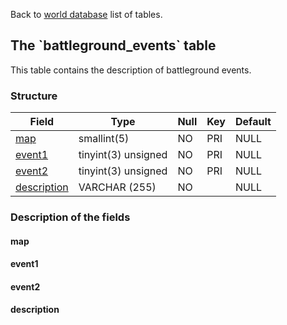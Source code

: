 Back to [world database](mangosdb_struct) list of tables.

The \`battleground\_events\` table
----------------------------------

This table contains the description of battleground events.

### Structure

| **Field**                                      | **Type**            | **Null** | **Key** | **Default** |
|------------------------------------------------|---------------------|----------|---------|-------------|
| [map](Battleground_events#map)                 | smallint(5)         | NO       | PRI     | NULL        |
| [event1](Battleground_events#event1)           | tinyint(3) unsigned | NO       | PRI     | NULL        |
| [event2](Battleground_events#event2)           | tinyint(3) unsigned | NO       | PRI     | NULL        |
| [description](Battleground_events#description) | VARCHAR (255)       | NO       |         | NULL        |

### Description of the fields

#### map

#### event1

#### event2

#### description
